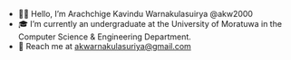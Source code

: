 - 👋🏾 Hello, I’m Arachchige Kavindu Warnakulasuirya @akw2000
- 🎓 I’m currently an undergraduate at the University of Moratuwa in the Computer Science & Engineering Department.
- 📧 Reach me at akwarnakulasuriya@gmail.com

<!---
akw2000/akw2000 is a ✨ special ✨ repository because its `README.md` (this file) appears on your GitHub profile.
You can click the Preview link to take a look at your changes.
--->
